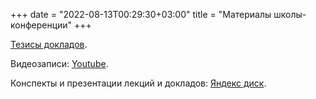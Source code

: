 +++
date = "2022-08-13T00:29:30+03:00"
title = "Материалы школы-конференции"
+++

[Тезисы докладов](../11th_school_abstracts.pdf).

Видеозаписи: [Youtube](https://www.youtube.com/playlist?list=PLyJVr9ilDRzLQOmUbFAR6u1S2ZnEaDNWg).

Конспекты и презентации лекций и докладов: [Яндекс диск](https://disk.yandex.ru/d/Maggo9ysyivdcw).


